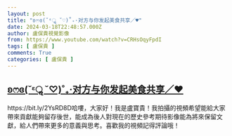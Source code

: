 ```yaml
---
layout: post
title: "ʚෆɞ(˘ᵋॢ ˘♡)˚₊·对方与你发起美食共享／♥︎"
date: 2024-03-18T22:48:57.000Z
author: 盧保貴視覺影像
from: https://www.youtube.com/watch?v=CRHsOqyFpdI
tags: [ 盧保貴 ]
comments: True
categories: [ 盧保貴 ]
---
```

<!--1710802137000-->
[ʚෆɞ(˘ᵋॢ ˘♡)˚₊·对方与你发起美食共享／♥︎](https://www.youtube.com/watch?v=CRHsOqyFpdI)
------

<div>
https://bit.ly/2YsRD8D哈嘍，大家好！我是盧寶貴！我拍攝的視頻希望能給大家帶來貢獻能夠留存後世，能成為後人對現在的歷史參考期待影像能為將來保留文獻，給人們帶來更多的意義與思考。喜歡我的視頻記得評論哦！
</div>
